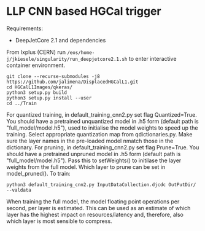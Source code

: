 
LLP CNN based HGCal trigger
================

Requirements:
  * DeepJetCore 2.1 and dependencies
  
From lxplus (CERN) run
``/eos/home-j/jkiesele/singularity/run_deepjetcore2.1.sh`` 
to enter interactive container environment.
```
git clone --recurse-submodules -j8 https://github.com/jalimena/DisplacedHGCalL1.git
cd HGCalL1Images/qkeras/
python3 setup.py build
python3 setup.py install --user
cd ../Train
```

For quantized training, in default_training_cnn2.py set flag Quantized=True. You should have a pretrained unquantized model in .h5 form (default path is "full_model/model.h5"), used to initialise the model weights to speed up the training.  Select appropriate quantization map from qdictionaries.py. Make sure the layer names in the pre-loaded model nmatch those in the dictionary.
For pruning, in default_training_cnn2.py set flag Prune=True. You should have a pretrained unpruned model in .h5 form (default path is "full_model/model.h5"). Pass this to setWeights() to initilase the layer weights from the full model. Which layer to prune can be set in model_pruned(). To train:
```
python3 default_training_cnn2.py InputDataCollection.djcdc OutPutDir/ --valdata
```
When training the full model, the model floating point operations per second, per layer is estimated. This can be used as an estimate of which layer has the highest impact on resources/latency and, therefore, also which layer is most sensible to compress.